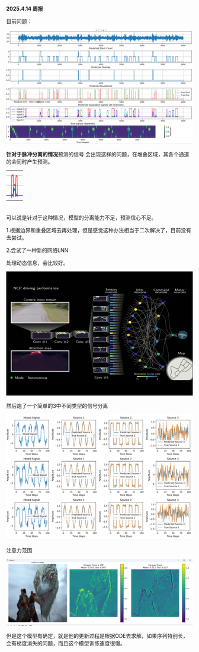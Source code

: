 **2025.4.14 周报**

目前问题：

![{4093572B-BA2E-4AF0-A7E0-B79420E0953F}](./images/%7B4093572B-BA2E-4AF0-A7E0-B79420E0953F%7D.png)

**针对于脉冲分离的情况**预测的信号 会出现这样的问题，在堆叠区域，其各个通道的会同时产生预测。

![{4C8A8982-3F34-45A2-AECC-A0007B19ECA8}](./images/%7B4C8A8982-3F34-45A2-AECC-A0007B19ECA8%7D.png)

可以说是针对于这种情况，模型的分离能力不足，预测信心不足。

1.根据边界和重叠区域去再处理，但是感觉这种办法相当于二次解决了，目前没有去尝试。

2.尝试了一种新的网络LNN

处理动态信息，会比较好。

![{811CEDE7-B685-4FA7-9E07-908575C7356B}](./images/%7B811CEDE7-B685-4FA7-9E07-908575C7356B%7D.png)

然后跑了一个简单的3中不同类型的信号分离

![ae7fa4c8b788f6619146accc78bcd81](./images/ae7fa4c8b788f6619146accc78bcd81.png)

注意力范围

![854da33d551925f5efd10b177e7aa5f](./images/854da33d551925f5efd10b177e7aa5f.png)

但是这个模型有确定，就是他的更新过程是根据ODE去求解，如果序列特别长，会有梯度消失的问题，而且这个模型训练速度很慢。